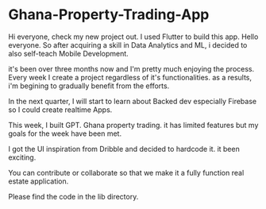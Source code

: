 # Ghana-Property-Trading-App
Hi everyone, check my new project out. I used Flutter to build this app.
Hello everyone. So after acquiring a skill in Data Analytics and ML, i decided to also self-teach Mobile Development.

it's been over three months now and I'm pretty much enjoying the process.
Every week I create a project regardless of it's functionalities. as a results, i'm begining to gradually benefit from the efforts.

In the next quarter, I will start to learn about Backed dev especially Firebase so I could create realtime Apps.

This week, I built GPT. Ghana property trading. it has limited features but my goals for the week have been met.

I got the UI inspiration from Dribble and decided to hardcode it. it been exciting.

You can contribute or collaborate so that we make it a fully function real estate application.
 
Please find the code in the lib directory.
